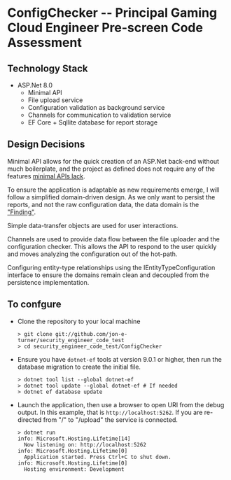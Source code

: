 ﻿# ConfigChecker -- Principal Gaming Cloud Engineer Pre-screen Code Assessment

## Technology Stack

- ASP.Net 8.0
  - Minimal API
  - File upload service
  - Configuration validation as background service
  - Channels for communication to validation service
  - EF Core + Sqllite database for report storage

## Design Decisions

Minimal API allows for the quick creation of an ASP.Net back-end without much boilerplate,
and the project as defined does not require any of the features
[minimal APIs lack](https://learn.microsoft.com/en-us/aspnet/core/fundamentals/apis?view=aspnetcore-8.0).

To ensure the application is adaptable as new requirements emerge, I will follow a simplified domain-driven design.
As we only want to persist the reports, and not the raw configuration data, the data domain is the
["Finding"](./Models/Finding.cs).

Simple data-transfer objects are used for user interactions.

Channels are used to provide data flow between the file uploader and the configuration checker. This allows
the API to respond to the user quickly and moves analyzing the configuration out of the hot-path.

Configuring entity-type relationships using the IEntityTypeConfiguration interface to ensure the domains
remain clean and decoupled from the persistence implementation.

## To confgure

- Clone the repository to your local machine

    ``` shell
    > git clone git://github.com/jon-e-turner/security_engineer_code_test 
    > cd security_engineer_code_test/ConfigChecker
    ```

- Ensure you have `dotnet-ef` tools at version 9.0.1 or higher, then run the database migration to create
 the initial file.

    ``` shell
    > dotnet tool list --global dotnet-ef
    > dotnet tool update --global dotnet-ef # If needed
    > dotnet ef database update
    ```

- Launch the application, then use a browser to open URI from the debug output. In this example,
that is `http://localhost:5262`. If you are re-directed from "/" to "/upload" the service is
connected.

    ``` shell
    > dotnet run
    info: Microsoft.Hosting.Lifetime[14]
      Now listening on: http://localhost:5262
    info: Microsoft.Hosting.Lifetime[0]
      Application started. Press Ctrl+C to shut down.
    info: Microsoft.Hosting.Lifetime[0]
      Hosting environment: Development
    ```
